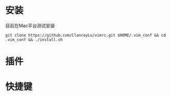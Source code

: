 # 安装
目前在Mac平台测试安装
```
git clone https://github.com/ClanceyLu/vimrc.git $HOME/.vim_conf && cd .vim_conf && ./install.sh
```
# 插件

# 快捷键
